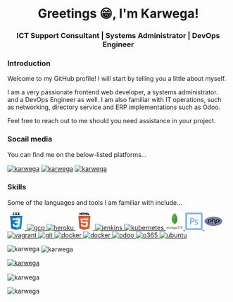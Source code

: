 <h1 align="center">Greetings 😁, I'm Karwega!</h1>
<h3 align="center">ICT Support Consultant | Systems Administrator | DevOps Engineer</h3>


### Introduction
<!-- BLOG-POST-LIST:START -->
<p>Welcome to my GitHub profile! I will start by telling you a little about myself.</p>
<p>I am a very passionate frontend web developer, a systems administrator. and a DevOps Engineer as well. I am also familiar with IT operations, such as networking, directory service and ERP implementations such as Odoo.</p>
<p>Feel free to reach out to me should you need assistance in your project.</p>
<!-- BLOG-POST-LIST:END -->

<h3 align="left">Socail media</h3>
<p align="left">
<p>You can find me on the below-listed platforms...</p>
<a href="https://linkedin.com/in/karwega" target="blank"><img align="center" src="https://raw.githubusercontent.com/rahuldkjain/github-profile-readme-generator/master/src/images/icons/Social/linked-in-alt.svg" alt="karwega" height="30" width="40" /></a>
<a href="https://stackoverflow.com/users/21896711/karwega" target="blank"><img align="center" src="https://raw.githubusercontent.com/rahuldkjain/github-profile-readme-generator/master/src/images/icons/Social/stack-overflow.svg" alt="karwega" height="30" width="40" /></a>
<a href="https://karwega.medium.com" target="blank"><img align="center" src="https://www.svgrepo.com/show/354057/medium-icon.svg" alt="karwega" height="30" width="40" /></a>
</p>

<h3 align="left">Skills</h3>
<p align="left">
<p>Some of the languages and tools I am familiar with include...</p>
<a href="https://www.w3schools.com/css/" target="_blank" rel="noreferrer"> <img src="https://raw.githubusercontent.com/devicons/devicon/master/icons/css3/css3-original-wordmark.svg" alt="css3" width="40" height="40"/> </a> <a href="https://cloud.google.com" target="_blank" rel="noreferrer"> <img src="https://www.vectorlogo.zone/logos/google_cloud/google_cloud-icon.svg" alt="gcp" width="40" height="40"/> </a> <a href="https://heroku.com" target="_blank" rel="noreferrer"> <img src="https://www.vectorlogo.zone/logos/heroku/heroku-icon.svg" alt="heroku" width="40" height="40"/> </a> <a href="https://www.w3.org/html/" target="_blank" rel="noreferrer"> <img src="https://raw.githubusercontent.com/devicons/devicon/master/icons/html5/html5-original-wordmark.svg" alt="html5" width="40" height="40"/> </a> <a href="https://www.jenkins.io" target="_blank" rel="noreferrer"> <img src="https://www.vectorlogo.zone/logos/jenkins/jenkins-icon.svg" alt="jenkins" width="40" height="40"/> </a> <a href="https://kubernetes.io" target="_blank" rel="noreferrer"> <img src="https://www.vectorlogo.zone/logos/kubernetes/kubernetes-icon.svg" alt="kubernetes" width="40" height="40"/> </a> <a href="https://www.mongodb.com/" target="_blank" rel="noreferrer"> <img src="https://raw.githubusercontent.com/devicons/devicon/master/icons/mongodb/mongodb-original-wordmark.svg" alt="mongodb" width="40" height="40"/> </a> <a href="https://www.photoshop.com/en" target="_blank" rel="noreferrer"> <img src="https://raw.githubusercontent.com/devicons/devicon/master/icons/photoshop/photoshop-line.svg" alt="photoshop" width="40" height="40"/> </a> <a href="https://www.php.net" target="_blank" rel="noreferrer"> <img src="https://raw.githubusercontent.com/devicons/devicon/master/icons/php/php-original.svg" alt="php" width="40" height="40"/> </a> <a href="https://www.vagrantup.com/" target="_blank" rel="noreferrer"> <img src="https://www.vectorlogo.zone/logos/vagrantup/vagrantup-icon.svg" alt="vagrant" width="40" height="40"/> </a> <a href="https://git-scm.com/" target="_blank" rel="noreferrer"> <img src="https://git-scm.com/images/logo@2x.png" alt="git" height="40"/> </a> <a href="https://en.wikipedia.org/wiki/CI/CD" target="_blank" rel="noreferrer"> <img src="https://www.docker.com/wp-content/uploads/2022/03/vertical-logo-monochromatic.png" alt="docker" width="40" height="40"/> </a> <a href="https://www.docker.com/" target="_blank" rel="noreferrer"> <img src="https://www.mabl.com/hubfs/CICDBlog.png" alt="docker" height="40"/> </a> <a href="https://www.odoo.com/" target="_blank" rel="noreferrer"> <img src="https://odoocdn.com/openerp_website/static/src/img/assets/png/odoo_logo.png" alt="odoo" height="40"/> </a> <a href="https://www.microsoft.com/en-ww/microsoft-365" target="_blank" rel="noreferrer"> <img src="https://upload.wikimedia.org/wikipedia/commons/4/49/Office_365_logo_%282013-2019%29.png" alt="o365" height="40"/> </a> <a href="https://ubuntu.com/" target="_blank" rel="noreferrer"> <img src="https://upload.wikimedia.org/wikipedia/commons/e/e0/Ubuntu_logo_orange.png" alt="ubuntu" height="40"/> </a> </p>

<p><img align="left" src="https://github-readme-stats.vercel.app/api/top-langs?username=karwega&show_icons=true&locale=en&layout=compact" alt="karwega" /></p>

<p>&nbsp;<img align="center" src="https://github-readme-stats.vercel.app/api?username=karwega&show_icons=true&locale=en" alt="karwega" /></p>


<p align="left"> <a href="https://github.com/ryo-ma/github-profile-trophy"><img src="https://github-profile-trophy.vercel.app/?username=karwega" alt="karwega" /></a> </p>


<p><img align="center" src="https://github-readme-streak-stats.herokuapp.com/?user=karwega&" alt="karwega" /></p>


<p align="left"> <img src="https://komarev.com/ghpvc/?username=karwega&label=Profile%20views&color=0e75b6&style=flat" alt="karwega" /> </p>
